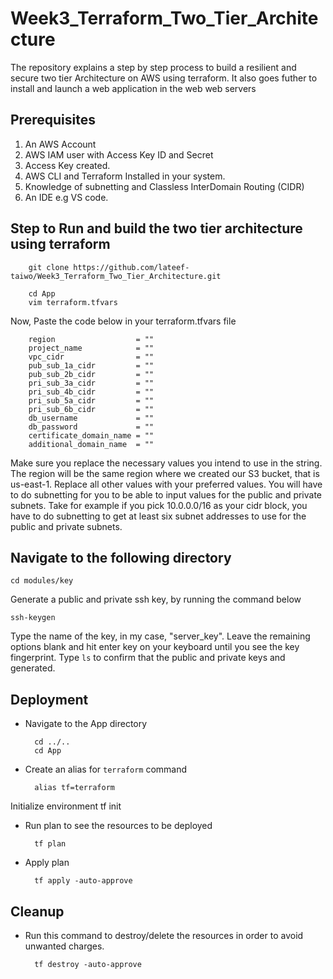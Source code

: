 # Week3_Terraform_Two_Tier_Architecture
The repository explains a step by step process to build a resilient and secure two tier Architecture on AWS using terraform. It also goes futher to install and launch a web application in the web web servers

## Prerequisites
1. An AWS Account
2. AWS IAM user with Access Key ID and Secret
3. Access Key created. 
4. AWS CLI and Terraform Installed in your system.
5. Knowledge of subnetting and Classless InterDomain Routing (CIDR)
6. An IDE e.g VS code.


## Step to Run and build the two tier architecture using terraform

        git clone https://github.com/lateef-taiwo/Week3_Terraform_Two_Tier_Architecture.git
 
        cd App
        vim terraform.tfvars
Now, Paste the code below in your terraform.tfvars file

        region                  = ""
        project_name            = ""
        vpc_cidr                = ""
        pub_sub_1a_cidr         = ""
        pub_sub_2b_cidr         = ""
        pri_sub_3a_cidr         = ""
        pri_sub_4b_cidr         = ""
        pri_sub_5a_cidr         = ""
        pri_sub_6b_cidr         = ""
        db_username             = ""
        db_password             = ""
        certificate_domain_name = ""
        additional_domain_name  = ""

Make sure you replace the necessary values you intend to use in the string. The region will be the same region where we created our S3 bucket, that is us-east-1. Replace all other values with your preferred values. You will have to do subnetting for you to be able to input values for the public and private subnets. Take for example if you pick 10.0.0.0/16 as your cidr block, you have to do subnetting to get at least six subnet addresses to use for the public and private subnets.


## Navigate to the following directory

    cd modules/key
Generate a public and private ssh key, by running the command below

    ssh-keygen
Type the name of the key, in my case, "server_key". Leave the remaining options blank and hit enter key on your keyboard until you see the key fingerprint. Type `ls` to confirm that the public and private keys and generated.

## Deployment
* Navigate to the App directory
    
        cd ../..
        cd App

* Create an alias for `terraform` command
    
        alias tf=terraform

Initialize environment
    tf init

* Run plan to see the resources to be deployed
        
        tf plan

* Apply plan

        tf apply -auto-approve


## Cleanup
* Run this command to destroy/delete the resources in order to avoid unwanted charges.

        tf destroy -auto-approve
